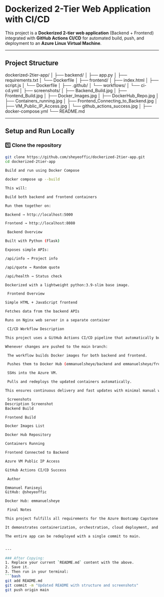 # Dockerized 2-Tier Web Application with CI/CD

This project is a **Dockerized 2-tier web application** (Backend + Frontend) integrated with **GitHub Actions CI/CD** for automated build, push, and deployment to an **Azure Linux Virtual Machine**.

---

## Project Structure
dockerized-2tier-app/
│
├── backend/
│ ├── app.py
│ ├── requirements.txt
│ └── Dockerfile
│
├── frontend/
│ ├── index.html
│ ├── script.js
│ └── Dockerfile
│
├── .github/
│ └── workflows/
│ └── ci-cd.yml
│
├── screenshots/
│ ├── Backend_Build.jpg
│ ├── Frontend_Build.jpg
│ ├── Docker_Images.jpg
│ ├── DockerHub_Repo.jpg
│ ├── Containers_running.jpg
│ ├── Frontend_Connecting_to_Backend.jpg
│ ├── VM_Public_IP_Access.jpg
│ └── github_actions_success.jpg
│
├── docker-compose.yml
└── README.md


---

##  Setup and Run Locally

### 1️⃣ Clone the repository
```bash
git clone https://github.com/sheyeoffic/dockerized-2tier-app.git
cd dockerized-2tier-app

Build and run using Docker Compose

docker compose up --build

This will:

Build both backend and frontend containers

Run them together on:

Backend → http://localhost:5000

Frontend → http://localhost:8080

 Backend Overview

Built with Python (Flask)

Exposes simple APIs:

/api/info → Project info

/api/quote → Random quote

/api/health → Status check

Dockerized with a lightweight python:3.9-slim base image.

 Frontend Overview

Simple HTML + JavaScript frontend

Fetches data from the backend APIs

Runs on Nginx web server in a separate container

 CI/CD Workflow Description

This project uses a GitHub Actions CI/CD pipeline that automatically builds, pushes, and deploys the Dockerized app.

Whenever changes are pushed to the main branch:

 The workflow builds Docker images for both backend and frontend.

 Pushes them to Docker Hub (emmanuelsheye/backend and emmanuelsheye/frontend).

 SSHs into the Azure VM.

 Pulls and redeploys the updated containers automatically.

This ensures continuous delivery and fast updates with minimal manual work.

 Screenshots
Description	Screenshot
Backend Build	

Frontend Build	

Docker Images List	

Docker Hub Repository	

Containers Running	

Frontend Connected to Backend	

Azure VM Public IP Access	

GitHub Actions CI/CD Success	

 Author

Emmanuel Faniseyi
GitHub: @sheyeoffic

Docker Hub: emmanuelsheye

 Final Notes

This project fulfills all requirements for the Azure Bootcamp Capstone Project.

It demonstrates containerization, orchestration, cloud deployment, and CI/CD automation.

The entire app can be redeployed with a single commit to main.


---

### After Copying:
1. Replace your current `README.md` content with the above.  
2. Save it.  
3. Then run in your terminal:
```bash
git add README.md
git commit -m "Updated README with structure and screenshots"
git push origin main



